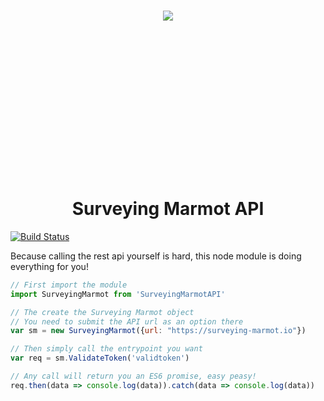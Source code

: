<h1 align=center>
  <img src="https://avatars0.githubusercontent.com/u/33183345?s=200&v=4" style="max-width: 100%; min-height: 300px;" original-title="">
  <br>
  Surveying Marmot API
  <br>
</h1>

[![Build Status](https://travis-ci.org/Surveying-Marmot/Node-Surveying-Marmot.svg?branch=master)](https://travis-ci.org/Surveying-Marmot/Node-Surveying-Marmot)

Because calling the rest api yourself is hard, this node module is doing everything for you!

``` js
// First import the module
import SurveyingMarmot from 'SurveyingMarmotAPI'

// The create the Surveying Marmot object
// You need to submit the API url as an option there
var sm = new SurveyingMarmot({url: "https://surveying-marmot.io"})

// Then simply call the entrypoint you want
var req = sm.ValidateToken('validtoken')

// Any call will return you an ES6 promise, easy peasy!
req.then(data => console.log(data)).catch(data => console.log(data))
```

